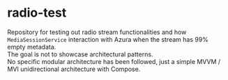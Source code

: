 # radio-test
Repository for testing out radio stream functionalities and how `MediaSessionService` interaction with Azura when the stream has 99% empty metadata.\
The goal is not to showcase architectural patterns.\
No specific modular architecture has been followed, just a simple MVVM / MVI unidirectional architecture with Compose. 